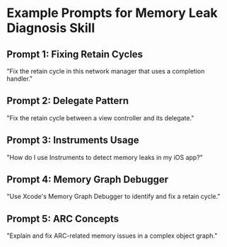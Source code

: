 # Example Prompts for Memory Leak Diagnosis Skill

## Prompt 1: Fixing Retain Cycles
"Fix the retain cycle in this network manager that uses a completion handler."

## Prompt 2: Delegate Pattern
"Fix the retain cycle between a view controller and its delegate."

## Prompt 3: Instruments Usage
"How do I use Instruments to detect memory leaks in my iOS app?"

## Prompt 4: Memory Graph Debugger
"Use Xcode's Memory Graph Debugger to identify and fix a retain cycle."

## Prompt 5: ARC Concepts
"Explain and fix ARC-related memory issues in a complex object graph."